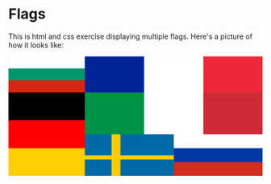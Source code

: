 # Flags
This is html and css exercise displaying multiple flags. Here's a picture of how it looks like:

![alt text](https://raw.githubusercontent.com/Eduard949/Flags/master/Screenshot_3.png)
